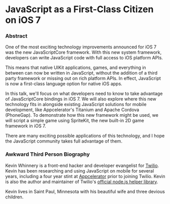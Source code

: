 # JavaScript as a First-Class Citizen on iOS 7

### Abstract
One of the most exciting technology improvements announced for iOS 7 was the new JavaScriptCore framework.  With this new system framework, developers can write JavaScript code with full access to iOS platform APIs. 

This means that native UIKit applications, games, and everything in between can now be written in JavaScript, without the addition of a third party framework or missing out on rich platform APIs.  In effect, JavaScript is now a first-class language option for native iOS apps.

In this talk, we'll focus on what developers need to know to take advantage of JavaScriptCore bindings in iOS 7.  We will also explore where this new technology fits in alongside existing JavaScript solutions for mobile development, like Appcelerator's Titanium and Apache Cordova (PhoneGap).  To demonstrate how this new framework might be used, we will script a simple game using SpriteKit, the new built-in 2D game framework in iOS 7.

There are many exciting possible applications of this technology, and I hope the JavaScript community takes full advantage of them.

### Awkward Third Person Biography
Kevin Whinnery is a front-end hacker and developer evangelist for [Twilio](http://www.twilio.com).  Kevin has been researching and using JavaScript on mobile for several years, including a four year stint at [Appcelerator](http://www.appcelerator.com) prior to joining Twilio. Kevin is also the author and maintainer of Twilio's [official node.js helper library](http://twilio.github.io/twilio-node/).

Kevin lives in Saint Paul, Minnesota with his beautiful wife and three devious children.
